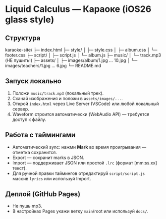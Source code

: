 # Liquid Calculus — Караоке (iOS26 glass style)

## Структура
karaoke-site/
├─ index.html
├─ style/
│   ├─ style.css
│   ├─ album.css
│   └─ footer.css
├─ script/
│   ├─ script.js
│   └─ album.js
├─ music/
│   └─ track.mp3   (НЕ пушить!)
├─ assets/
│   ├─ images/album/1.jpg ... 10.jpg
│   └─ images/teachers/1.jpg ... 6.jpg
└─ README.md

## Запуск локально
1. Положи `music/track.mp3` (локальный трек).
2. Скачай изображения и положи в `assets/images/...`.
3. Открой `index.html` через Live Server (VSCode) или любой локальный сервер.
4. Waveform строится автоматически (WebAudio API) — требуется доступ к файлу.

## Работа с таймингами
- Автоматический sync: нажми **Mark** во время проигрывания — отметка сохранится.
- Export — сохранит marks в JSON.
- Import — поддерживает JSON или простой `.lrc` (формат [mm:ss.xx] текст).
- Для ручной правки таймингов отредактируй `script/script.js` массив `lyrics` или используй Import.

## Деплой (GitHub Pages)
- Не пушь mp3.
- В настройках Pages укажи ветку `main`/root или используй `docs/`.

